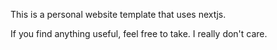 This is a personal website template that uses nextjs.

If you find anything useful, feel free to take. I really don't care.